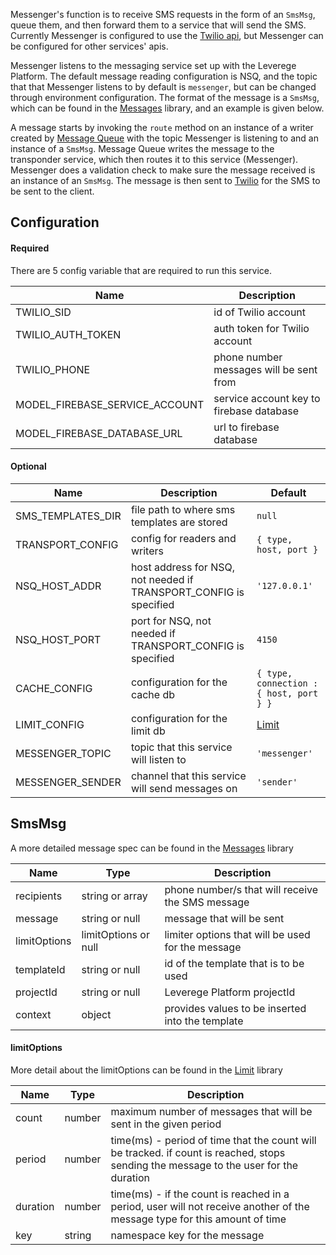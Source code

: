 
Messenger's function is to receive SMS requests in the form of an `SmsMsg`, queue them, and then forward them to a service that will send the SMS. Currently Messenger is configured to use the [Twilio api](https://www.twilio.com/), but Messenger can be configured for other services' apis.

Messenger listens to the messaging service set up with the Leverege Platform. The default message reading configuration is NSQ, and the topic that that Messenger listens to by default is `messenger`, but can be changed through environment configuration. The format of the message is a `SmsMsg`, which can be found in the [Messages](http://docs.leverege.com/docs/messages) library, and an example is given below.

A message starts by invoking the `route` method on an instance of a writer created by [Message Queue](http://docs.leverege.com/docs/message-queue) with the topic Messenger is listening to and an instance of a `SmsMsg`. Message Queue writes the message to the transponder service, which then routes it to this service (Messenger). Messenger does a validation check to make sure the message received is an instance of an `SmsMsg`. The message is then sent to [Twilio](https://www.twilio.com/) for the SMS to be sent to the client.

## Configuration

#### Required

There are 5 config variable that are required to run this service.

| Name | Description |
| ---- | ----------- |
| TWILIO_SID | id of Twilio account |
| TWILIO_AUTH_TOKEN | auth token for Twilio account |
| TWILIO_PHONE | phone number messages will be sent from |
| MODEL_FIREBASE_SERVICE_ACCOUNT | service account key to firebase database |
| MODEL_FIREBASE_DATABASE_URL | url to firebase database |

#### Optional


| Name | Description | Default | 
| ---- | ----------- | ------- |
| SMS_TEMPLATES_DIR | file path to where sms templates are stored | `null` | 
| TRANSPORT_CONFIG | config for readers and writers | `{ type, host, port }` |
| NSQ_HOST_ADDR | host address for NSQ, not needed if TRANSPORT_CONFIG is specified | `'127.0.0.1'` |
| NSQ_HOST_PORT | port for NSQ, not needed if TRANSPORT_CONFIG is specified | `4150` |
| CACHE_CONFIG | configuration for the cache db | `{ type, connection : { host, port } }` |
| LIMIT_CONFIG | configuration for the limit db | [Limit](http://docs.leverege.com/docs/limit) |
| MESSENGER_TOPIC | topic that this service will listen to | `'messenger'` |
| MESSENGER_SENDER | channel that this service will send messages on | `'sender'` | 

## SmsMsg

A more detailed message spec can be found in the [Messages](http://docs.leverege.com/docs/messages) library

| Name | Type | Description |
| ---- | ---- | ----------- |
| recipients | string or array | phone number/s that will receive the SMS message |
| message | string or null | message that will be sent |
| limitOptions | limitOptions or null | limiter options that will be used for the message | 
| templateId | string or null | id of the template that is to be used | 
| projectId | string or null | Leverege Platform projectId |
| context | object | provides values to be inserted into the template |


#### limitOptions

More detail about the limitOptions can be found in the [Limit](http://docs.leverege.com/docs/limit) library

| Name | Type | Description |
| ---- | ---- | ----------- |
| count | number | maximum number of messages that will be sent in the given period | 
| period | number | time(ms) - period of time that the count will be tracked. if count is reached, stops sending the message to the user for the duration |
| duration | number | time(ms) - if the count is reached in a period, user will not receive another of the message type for this amount of time | 
| key | string | namespace key for the message | 
